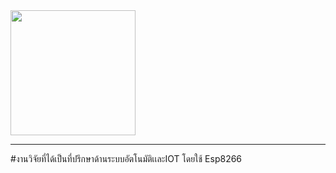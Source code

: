 <img src="https://kalasinpit.ac.th/wp-content/uploads/2019/12/kps.png" width = 200px; margin-left = 500px;>
<hr>

#งานวิจัยที่ได้เป็นที่ปรึกษาด้านระบบอัตโนมัติเเละIOT โดยใช้ Esp8266

